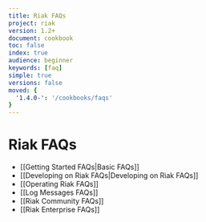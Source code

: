 ```yaml
---
title: Riak FAQs
project: riak
version: 1.2+
document: cookbook
toc: false
index: true
audience: beginner
keywords: [faq]
simple: true
versions: false
moved: {
  '1.4.0-': '/cookbooks/faqs'
}
---
```


# Riak FAQs

* [[Getting Started FAQs|Basic FAQs]]
* [[Developing on Riak FAQs|Developing on Riak FAQs]]
* [[Operating Riak FAQs]]
* [[Log Messages FAQs]]
* [[Riak Community FAQs]]
* [[Riak Enterprise FAQs]]

